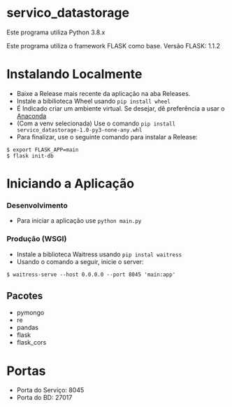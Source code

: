# servico_datastorage

Este programa utiliza Python 3.8.x

Este programa utiliza o framework FLASK como base.
Versão FLASK: 1.1.2

# Instalando Localmente
+ Baixe a Release mais recente da aplicação na aba Releases.
+ Instale a bibilioteca Wheel usando `pip install wheel`
+ É Indicado criar um ambiente virtual. Se desejar, dê preferência a usar o [Anaconda](https://docs.anaconda.com/anaconda/install/index.html)
+ (Com a venv selecionada) Use o comando `pip install servico_datastorage-1.0-py3-none-any.whl`
+ Para finalizar, use o seguinte comando para instalar a Release:
```
$ export FLASK_APP=main
$ flask init-db
```

# Iniciando a Aplicação

### Desenvolvimento
+ Para iniciar a aplicação use `python main.py`

### Produção (WSGI)
+ Instale a biblioteca Waitress usando `pip instal waitress`
+ Usando o comando a seguir, inicie o server:
```
$ waitress-serve --host 0.0.0.0 --port 8045 'main:app'
```

## Pacotes
+ pymongo
+ re
+ pandas
+ flask
+ flask_cors

# Portas
+ Porta do Serviço: 8045
+ Porta do BD: 27017
